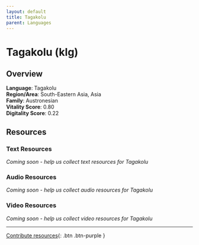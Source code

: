 ```yaml
---
layout: default
title: Tagakolu
parent: Languages
---
```


# Tagakolu (klg)

## Overview

**Language**: Tagakolu  
**Region/Area**: South-Eastern Asia, Asia  
**Family**: Austronesian  
**Vitality Score**: 0.80  
**Digitality Score**: 0.22  

## Resources

### Text Resources
*Coming soon - help us collect text resources for Tagakolu*

### Audio Resources
*Coming soon - help us collect audio resources for Tagakolu*

### Video Resources
*Coming soon - help us collect video resources for Tagakolu*

---

[Contribute resources](https://fairtrain.github.io/){: .btn .btn-purple }
